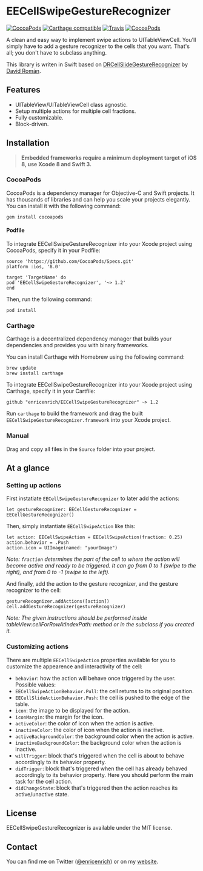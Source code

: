 # EECellSwipeGestureRecognizer

[![CocoaPods](https://img.shields.io/cocoapods/v/EECellSwipeGestureRecognizer.svg?maxAge=2592000)](https://cocoapods.org/pods/EECellSwipeGestureRecognizer)
[![Carthage compatible](https://img.shields.io/badge/Carthage-compatible-4BC51D.svg?style=flat)](https://github.com/Carthage/Carthage)
[![Travis](https://img.shields.io/travis/enricenrich/EECellSwipeGestureRecognizer.svg?maxAge=2592000)](https://travis-ci.org)
[![CocoaPods](https://img.shields.io/cocoapods/l/AFNetworking.svg?maxAge=2592000)]()

A clean and easy way to implement swipe actions to UITableViewCell. You'll simply have to add a gesture recognizer to the cells that you want. That's all; you don't have to subclass anything.

This library is writen in Swift based on [DRCellSlideGestureRecognizer](https://github.com/DavdRoman/DRCellSlideGestureRecognizer) by [David Román](https://github.com/DavdRoman/).

## Features

* UITableView/UITableViewCell class agnostic.
* Setup multiple actions for multiple cell fractions.
* Fully customizable.
* Block-driven.

## Installation

> **Embedded frameworks require a minimum deployment target of iOS 8, use Xcode 8 and Swift 3.**

### CocoaPods

CocoaPods is a dependency manager for Objective-C and Swift projects. It has thousands of libraries and can help you scale your projects elegantly. You can install it with the following command:

`gem install cocoapods`

#### Podfile

To integrate EECellSwipeGestureRecognizer into your Xcode project using CocoaPods, specify it in your Podfile:

```
source 'https://github.com/CocoaPods/Specs.git'
platform :ios, '8.0'

target 'TargetName' do
pod 'EECellSwipeGestureRecognizer', '~> 1.2'
end
```

Then, run the following command:

`pod install`

### Carthage

Carthage is a decentralized dependency manager that builds your dependencies and provides you with binary frameworks.

You can install Carthage with Homebrew using the following command:

```
brew update
brew install carthage
```

To integrate EECellSwipeGestureRecognizer into your Xcode project using Carthage, specify it in your Cartfile:

`github "enricenrich/EECellSwipeGestureRecognizer" ~> 1.2`

Run `carthage` to build the framework and drag the built `EECellSwipeGestureRecognizer.framework` into your Xcode project.

### Manual

Drag and copy all files in the `Source` folder into your project.

## At a glance

### Setting up actions

First instatiate `EECellSwipeGestureRecognizer` to later add the actions:

```
let gestureRecognizer: EECellGestureRecognizer = EECellGestureRecognizer()
```

Then, simply instantiate `EECellSwipeAction` like this:

```
let action: EECellSwipeAction = EECellSwipeAction(fraction: 0.25)
action.behavior = .Push
action.icon = UIImage(named: "yourImage")
```

*Note: `fraction` determines the part of the cell to where the action will become active and ready to be triggered. It can go from 0 to 1 (swipe to the right), and from 0 to -1 (swipe to the left).*

And finally, add the action to the gesture recognizer, and the gesture recognizer to the cell:

```
gestureRecognizer.addActions([action])
cell.addGestureRecognizer(gestureRecognizer)
```

*Note: The given instructions should be performed inside tableView:cellForRowAtIndexPath: method or in the subclass if you created it.*

### Customizing actions

There are multiple `EECellSwipeAction` properties available for you to customize the appearence and interactivity of the cell:

* `behavior`: how the action will behave once triggered by the user. Possible values:
* `EECellSwipeActionBehavior.Pull`: the cell returns to its original position.
* `EECellSlideActionBehavior.Push`: the cell is pushed to the edge of the table.
* `icon`: the image to be displayed for the action.
* `iconMargin`: the margin for the icon.
* `activeColor`: the color of icon when the action is active.
* `inactiveColor`: the color of icon when the action is inactive.
* `activeBackgroundColor`: the background color when the action is active.
* `inactiveBackgroundColor`: the background color when the action is inactive.
* `willTrigger`: block that's triggered when the cell is about to behave accordingly to its behavior property.
* `didTrigger`: block that's triggered when the cell has already behaved accordingly to its behavior property. Here you should perform the main task for the cell action.
* `didChangeState`: block that's triggered then the action reaches its active/unactive state.

## License

EECellSwipeGestureRecognizer is available under the MIT license.

## Contact

You can find me on Twitter ([@enricenrich](https://twitter.com/enricenrich)) or on my [website](http://enric.co).
